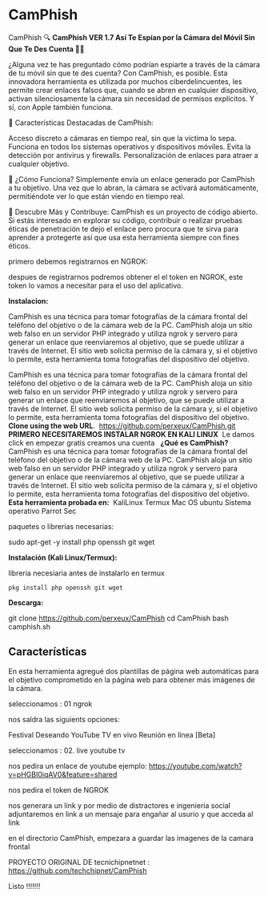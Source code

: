 # CamPhish
CamPhish
🔍 **CamPhish VER 1.7  Así Te Espían por la Cámara del Móvil Sin Que Te Des Cuenta 📱👀**

¿Alguna vez te has preguntado cómo podrían espiarte a través de la cámara de tu móvil sin que te des cuenta? Con CamPhish, es posible. Esta innovadora herramienta es utilizada por muchos ciberdelincuentes, les permite crear enlaces falsos que, cuando se abren en cualquier dispositivo, activan silenciosamente la cámara sin necesidad de permisos explícitos. Y sí, con Apple también funciona.

🔹 Características Destacadas de CamPhish:

Acceso discreto a cámaras en tiempo real, sin que la víctima lo sepa.
Funciona en todos los sistemas operativos y dispositivos móviles.
Evita la detección por antivirus y firewalls.
Personalización de enlaces para atraer a cualquier objetivo.

🔹 ¿Cómo Funciona? Simplemente envía un enlace generado por CamPhish a tu objetivo. Una vez que lo abran, la cámara se activará automáticamente, permitiéndote ver lo que están viendo en tiempo real.

🔹 Descubre Más y Contribuye: 
CamPhish es un proyecto de código abierto. Si estás interesado en explorar su código, contribuir o realizar pruebas éticas de penetración te dejo el enlace pero procura que te sirva para aprender a protegerte así que usa esta herramienta siempre con fines éticos.


primero debemos registrarnos en NGROK:

despues de registrarnos podremos obtener el el token en NGROK, este token lo vamos a necesitar para el uso del aplicativo.

**Instalacion:**

CamPhish es una técnica para tomar fotografías de la cámara frontal del teléfono del objetivo o de la cámara web de la PC. CamPhish aloja un sitio web falso en un servidor PHP integrado y utiliza ngrok y servero para generar un enlace que reenviaremos al objetivo, que se puede utilizar a través de Internet. El sitio web solicita permiso de la cámara y, si el objetivo lo permite, esta herramienta toma fotografías del dispositivo del objetivo.

CamPhish es una técnica para tomar fotografías de la cámara frontal del teléfono del objetivo o de la cámara web de la PC. CamPhish aloja un sitio web falso en un servidor PHP integrado y utiliza ngrok y servero para generar un enlace que reenviaremos al objetivo, que se puede utilizar a través de Internet. El sitio web solicita permiso de la cámara y, si el objetivo lo permite, esta herramienta toma fotografías del dispositivo del objetivo.
​
​
**Clone using the web URL**.
​
https://github.com/perxeux/CamPhish.git
​​
​
**PRIMERO NECESITAREMOS INSTALAR NGROK EN KALI LINUX**
​
​Le damos click en empezar gratis
​creamos una cuenta
​
​
**¿Qué es CamPhish?**
​
CamPhish es una técnica para tomar fotografías de la cámara frontal del teléfono del objetivo o de la cámara web de la PC. CamPhish aloja un sitio web falso en un servidor PHP integrado y utiliza ngrok y servero para generar un enlace que reenviaremos al objetivo, que se puede utilizar a través de Internet. El sitio web solicita permiso de la cámara y, si el objetivo lo permite, esta herramienta toma fotografías del dispositivo del objetivo.
​
​
**Esta herramienta probada en:**
​
KaliLinux
Termux
Mac OS
ubuntu
Sistema operativo Parrot Sec

paquetes o librerias necesarias:

sudo apt-get -y install php openssh git wget


**Instalación (Kali Linux/Termux):**

libreria necesiaria antes de instalarlo en termux
```
pkg install php openssh git wget
```

**Descarga:**

git clone https://github.com/perxeux/CamPhish
cd CamPhish
bash camphish.sh

## Características
En esta herramienta agregué dos plantillas de página web automáticas para el objetivo comprometido en la página web para obtener más imágenes de la cámara.

seleccionamos : 01 ngrok

nos saldra las siguients opciones:

Festival Deseando
YouTube TV en vivo
Reunión en línea [Beta]

seleccionamos : 02. live youtube tv

nos pedira un enlace de youtube ejemplo:  https://youtube.com/watch?v=pHGBI0iqAV0&feature=shared

nos pedira el token de NGROK

nos generara un link y por medio de distractores e ingenieria social adjuntaremos en link a un mensaje para engañar al usurio y que acceda al link

en el directorio CamPhish, empezara a guardar las imagenes de la camara frontal

PROYECTO ORIGINAL DE tecnichipnetnet : https://github.com/techchipnet/CamPhish

Listo !!!!!!!




